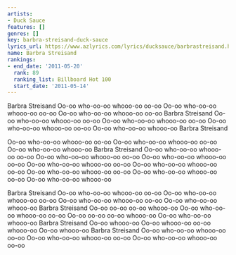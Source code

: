 ```yaml
---
artists:
- Duck Sauce
features: []
genres: []
key: barbra-streisand-duck-sauce
lyrics_url: https://www.azlyrics.com/lyrics/ducksauce/barbrastreisand.html
name: Barbra Streisand
rankings:
- end_date: '2011-05-20'
  rank: 89
  ranking_list: Billboard Hot 100
  start_date: '2011-05-14'
---
```


Barbra Streisand
Oo-oo who-oo-oo whooo-oo oo-oo
Oo-oo who-oo-oo whooo-oo oo-oo
Oo-oo who-oo-oo whooo-oo oo-oo
Barbra Streisand
Oo-oo who-oo-oo whooo-oo oo-oo
Oo-oo who-oo-oo whooo-oo oo-oo
Oo-oo who-oo-oo whooo-oo oo-oo
Oo-oo who-oo-oo whooo-oo
Barbra Streisand

Oo-oo who-oo-oo whooo-oo oo-oo
Oo-oo who-oo-oo whooo-oo oo-oo
Oo-oo who-oo-oo whooo-oo
Barbra Streisand
Oo-oo who-oo-oo whooo-oo oo-oo
Oo-oo who-oo-oo whooo-oo oo-oo
Oo-oo who-oo-oo whooo-oo oo-oo
Oo-oo who-oo-oo whooo-oo oo-oo
Oo-oo who-oo-oo whooo-oo oo-oo
Oo-oo who-oo-oo whooo-oo oo-oo
Oo-oo who-oo-oo whooo-oo oo-oo
Oo-oo who-oo-oo whooo-oo

Barbra Streisand
Oo-oo who-oo-oo whooo-oo oo-oo
Oo-oo who-oo-oo whooo-oo oo-oo
Oo-oo who-oo-oo whooo-oo oo-oo
Oo-oo who-oo-oo whooo-oo
Barbra Streisand
Oo-oo oo-oo oo-oo whooo-oo
Oo-oo who-oo-oo whooo-oo oo-oo
Oo-oo oo-oo oo-oo whooo-oo
Oo-oo who-oo-oo whooo-oo
Barbra Streisand
Oo-oo whooo-oo
Oo-oo whooo-oo oo-oo whooo-oo
Oo-oo whooo-oo
Barbra Streisand
Oo-oo who-oo-oo whooo-oo oo-oo
Oo-oo who-oo-oo whooo-oo oo-oo
Oo-oo who-oo-oo whooo-oo oo-oo



